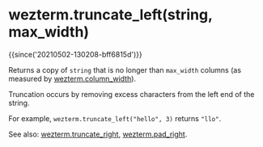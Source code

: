 # wezterm.truncate_left(string, max_width)

{{since('20210502-130208-bff6815d')}}

Returns a copy of `string` that is no longer than `max_width` columns
(as measured by [wezterm.column_width](column_width.md)).

Truncation occurs by removing excess characters from the left
end of the string.

For example, `wezterm.truncate_left("hello", 3)` returns `"llo"`.

See also: [wezterm.truncate_right](truncate_right.md), [wezterm.pad_right](pad_right.md).

